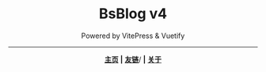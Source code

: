 <div align="center">

# BsBlog v4

Powered by VitePress & Vuetify

---

**[主页](https://blog.bsdayo.moe/)**
**|**
**[友链](https://blog.bsdayo.moe/links/)**/
**|**
**[关于](https://blog.bsdayo.moe/about/)**

</div>